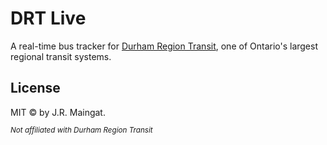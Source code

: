 # DRT Live

A real-time bus tracker for [Durham Region Transit](https://www.durhamregiontransit.com/en/index.aspx), one of Ontario's largest regional transit systems.


## License
MIT © by J.R. Maingat.


*<sup>Not affiliated with Durham Region Transit</sup>*
